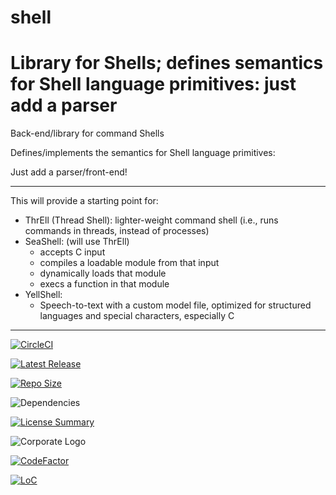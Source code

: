# shell
Library for Shells;
defines semantics for Shell language primitives:
just add a parser
==========
Back-end/library for command Shells

Defines/implements the semantics for Shell language primitives:

Just add a parser/front-end!

-----
This will provide a starting point for:

- ThrEll (Thread Shell): lighter-weight command shell
  (i.e., runs commands in threads, instead of processes)
- SeaShell: (will use ThrEll)
  - accepts C input
  - compiles a loadable module from that input
  - dynamically loads that module
  - execs a function in that module
- YellShell:
  - Speech-to-text with a custom model file,
    optimized for structured languages and special characters,
    especially C

-----
[![CircleCI](https://img.shields.io/circleci/build/github/InnovAnon-Inc/shell/?color=%23FF1100&logo=InnovAnon%2C%20Inc.&logoColor=%23FF1133&style=plastic)](https://circleci.com/gh/InnovAnon-Inc/shell/)

[![Latest Release](https://img.shields.io/github/commits-since/InnovAnon-Inc/shell//latest?color=%23FF1100&include_prereleases&logo=InnovAnon%2C%20Inc.&logoColor=%23FF1133&style=plastic)](https://github.com/InnovAnon-Inc/shell//releases/latest)

[![Repo Size](https://img.shields.io/github/repo-size/InnovAnon-Inc/shell/?color=%23FF1100&logo=InnovAnon%2C%20Inc.&logoColor=%23FF1133&style=plastic)](https://github.com/InnovAnon-Inc/shell/)

![Dependencies](https://img.shields.io/librariesio/github/InnovAnon-Inc/shell/?color=%23FF1100&style=plastic)

[![License Summary](https://img.shields.io/github/license/InnovAnon-Inc/shell/?color=%23FF1100&label=Free%20Code%20for%20a%20Free%20World%21&logo=InnovAnon%2C%20Inc.&logoColor=%23FF1133&style=plastic)](https://tldrlegal.com/license/unlicense#summary)

![Corporate Logo](https://i.imgur.com/UD8y4Is.gif)

[![CodeFactor](https://www.codefactor.io/repository/github/InnovAnon-Inc/shell/badge)](https://www.codefactor.io/repository/github/InnovAnon-Inc/shell/)

[![LoC](https://tokei.rs/b1/github/InnovAnon-Inc/shell/?category=code)](https://github.com/InnovAnon-Inc/shell/)

